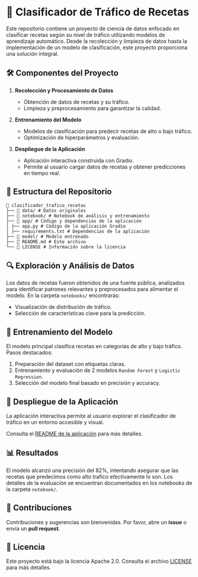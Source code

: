 # 🥘 Clasificador de Tráfico de Recetas  

Este repositorio contiene un proyecto de ciencia de datos enfocado en clasificar recetas según su nivel de tráfico utilizando modelos de aprendizaje automático. Desde la recolección y limpieza de datos hasta la implementación de un modelo de clasificación, este proyecto proporciona una solución integral.  

## 🛠️ Componentes del Proyecto  
1. **Recolección y Procesamiento de Datos**  
   - Obtención de datos de recetas y su tráfico.  
   - Limpieza y preprocesamiento para garantizar la calidad.  

2. **Entrenamiento del Modelo**  
   - Modelos de clasificación para predecir recetas de alto o bajo tráfico.  
   - Optimización de hiperparámetros y evaluación.  

3. **Despliegue de la Aplicación**  
   - Aplicación interactiva construida con Gradio.  
   - Permite al usuario cargar datos de recetas y obtener predicciones en tiempo real.  

## 📂 Estructura del Repositorio  
```
📁 clasificador_trafico_recetas
├── 📂 data/ # Datos originales
├── 📂 notebook/ # Notebook de análisis y entrenamiento
├── 📂 app/ # Código y dependencias de la aplicación
│ ├── app.py # Código de la aplicación Gradio
│ ├── requirements.txt # Dependencias de la aplicación
├── 📂 model/ # Modelo entrenado
├── 📜 README.md # Este archivo
└── 📜 LICENSE # Información sobre la licencia
```
## 🔍 Exploración y Análisis de Datos  
Los datos de recetas fueron obtenidos de una fuente pública, analizados para identificar patrones relevantes y preprocesados para alimentar el modelo. En la carpeta `notebooks/` encontrarás:  
- Visualización de distribución de tráfico.  
- Selección de características clave para la predicción.  

## 🧠 Entrenamiento del Modelo  
El modelo principal clasifica recetas en categorías de alto y bajo tráfico. Pasos destacados:  
1. Preparación del dataset con etiquetas claras.  
2. Entrenamiento y evaluación de 2 modelos `Random Forest` y `Logistic Regression`.  
3. Selección del modelo final basado en precisión y accuracy.  

## 🚀 Despliegue de la Aplicación  
La aplicación interactiva permite al usuario explorar el clasificador de tráfico en un entorno accesible y visual.  

Consulta el [README de la aplicación](app/README.md) para más detalles.  

## 📊 Resultados  
El modelo alcanzó una precisión del 82%, intentando asegurar que las recetas que predecimos como alto trafico efectivamente lo son. Los detalles de la evaluación se encuentran documentados en los notebooks de la carpeta `notebook/`.  

## 🤝 Contribuciones  
Contribuciones y sugerencias son bienvenidas. Por favor, abre un **issue** o envía un **pull request**.  

## 📜 Licencia  
Este proyecto está bajo la licencia Apache 2.0. Consulta el archivo [LICENSE](LICENSE) para más detalles.  
